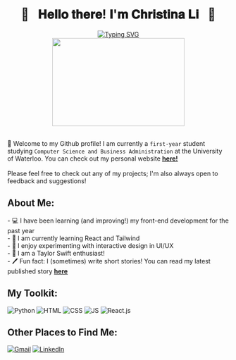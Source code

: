 <div align="center">
<h1> 🌸 &nbsp 𝐇𝐞𝐥𝐥𝐨 𝐭𝐡𝐞𝐫𝐞! 𝐈'𝐦 𝐂𝐡𝐫𝐢𝐬𝐭𝐢𝐧𝐚 𝐋𝐢 &nbsp 🌸</h1>
</div>


<div align="center" width="50">
<a href="https://git.io/typing-svg"><img src="https://readme-typing-svg.demolab.com?font=Playfair&pause=1000&color=3B2D62&center=true&width=435&lines=CS%2FBBA+student+at+uWaterloo+;Aspiring+front-end+developer" alt="Typing SVG" /></a>
  <br> 
  <img src="https://media.tenor.com/ubkgsEHmfe4AAAAC/anime-aesthetic.gif" width="300" height="200">
</div><br>

<div align="left">

👋 Welcome to my Github profile! I am currently a `first-year` student studying `Computer Science and Business Administration` at the University of Waterloo. You can check out my personal website <a href="https://christinaly19.github.io/Personal_Website_/"><u><b>here!</b></u></a><br><br>
Please feel free to check out any of my projects; I'm also always open to feedback and suggestions! 
  <h2> About Me: </h2>
  <p>
- 💻 I have been learning (and improving!) my front-end development for the past year
    <br>
- 🌱 I am currently learning React and Tailwind 
        <br>
- 🔎 I enjoy experimenting with interactive design in UI/UX
        <br>
- 🎵 I am a Taylor Swift enthusiast! 
        <br>
- 🖊️ Fun fact: I (sometimes) write short stories! You can read my latest published story <a href="https://www.asterlit.org/spring2021/christina-li"><u><b> here </b></u></a>
      </p>

  <h2> My Toolkit: </h2>
<img src="https://img.shields.io/badge/Python-3776AB?style=for-the-badge&logo=python&logoColor=white" alt="Python"></a>
<img src="https://img.shields.io/badge/HTML5-E34F26?style=for-the-badge&logo=html5&logoColor=white" alt="HTML"></a>
<img src="https://img.shields.io/badge/CSS3-1572B6?style=for-the-badge&logo=css3&logoColor=white" alt="CSS"></a>
<img src="https://img.shields.io/badge/JavaScript-323330?style=for-the-badge&logo=javascript&logoColor=F7DF1E" alt="JS"></a>
<img src="https://img.shields.io/badge/React-20232A?style=for-the-badge&logo=react&logoColor=61DAFB" alt="React.js"></a>

  <h2> Other Places to Find Me: </h2>
  <a href="christinayxli@gmail.com" target="_blank"><img src="https://img.shields.io/badge/Gmail-D14836?style=for-the-badge&logo=gmail&logoColor=white" alt="Gmail"></a>
  <a href="https://www.linkedin.com/in/christina-li-11b880217/" target="_blank"><img src="https://img.shields.io/badge/LinkedIn-0077B5?style=for-the-badge&logo=linkedin&logoColor=white" alt="LinkedIn"></a>
  

